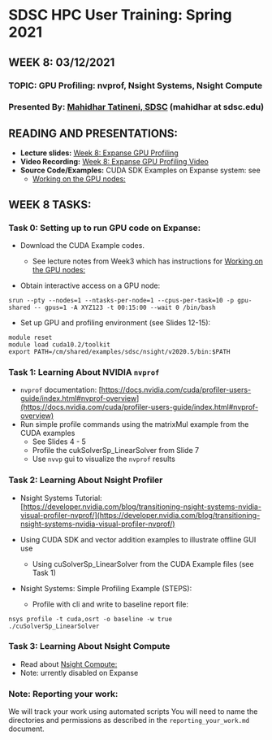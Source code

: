 # SDSC HPC User Training: Spring 2021

##  WEEK 8: 03/12/2021

### TOPIC: GPU Profiling: nvprof, Nsight Systems, Nsight Compute	

### Presented By: [Mahidhar Tatineni, SDSC](https://www.sdsc.edu/research/researcher_spotlight/tatineni_mahidhar.html)  (mahidhar at sdsc.edu)

## READING AND PRESENTATIONS:

* **Lecture slides:** [Week 8: Expanse GPU Profiling](https://github.com/sdsc-hpc-training-org/hpc-training-2021/blob/main/week8_gpu_prof/Expanse_GPU_Profiling_MTatineni.pdf)
* **Video Recording:** [Week 8: Expanse GPU Profiling Video](https://youtu.be/LnZ6S_n0ruQ)
* **Source Code/Examples:** CUDA SDK Examples on Expanse system: see
    * [Working on the
GPU nodes: ](https://github.com/sdsc-hpc-training-org/hpc-training-2021/blob/main/week3_gpu_comp/README.md)



## WEEK 8 TASKS:

### Task 0: Setting up to run GPU code on Expanse:

* Download the CUDA Example codes.
   * See lecture notes from Week3 which has instructions for [Working on the
GPU nodes: ](https://github.com/sdsc-hpc-training-org/hpc-training-2021/blob/main/week3_gpu_comp/README.md)

* Obtain interactive access on a GPU node:
```
srun --pty --nodes=1 --ntasks-per-node=1 --cpus-per-task=10 -p gpu-shared -- gpus=1 -A XYZ123 -t 00:15:00 --wait 0 /bin/bash
```

* Set up GPU and profiling environment (see Slides 12-15):
```
module reset
module load cuda10.2/toolkit
export PATH=/cm/shared/examples/sdsc/nsight/v2020.5/bin:$PATH
```

### Task 1: Learning About NVIDIA ``nvprof``
* ``nvprof`` documentation: [https://docs.nvidia.com/cuda/profiler-users-guide/index.html#nvprof-overview](https://docs.nvidia.com/cuda/profiler-users-guide/index.html#nvprof-overview)
* Run simple profile commands using the matrixMul example from the CUDA examples
  * See Slides 4 - 5
  * Profile the cukSolverSp_LinearSolver from Slide 7
  * Use ``nvvp`` gui to visualize the ``nvprof`` results

### Task 2: Learning About Nsight Profiler
* Nsight Systems Tutorial: [https://developer.nvidia.com/blog/transitioning-nsight-systems-nvidia-visual-profiler-nvprof/](https://developer.nvidia.com/blog/transitioning-nsight-systems-nvidia-visual-profiler-nvprof/) 
* Using CUDA SDK and vector addition examples to illustrate offline GUI use
    * Using cuSolverSp_LinearSolver  from the CUDA Example files (see Task 1)
* Nsight Systems: Simple Profiling Example (STEPS):

    * Profile with cli and write to baseline report file:
```
nsys profile -t cuda,osrt -o baseline -w true ./cuSolverSp_LinearSolver
```

### Task 3: Learning About Nsight Compute 
  * Read about [Nsight Compute: ](https://developer.nvidia.com/blog/analysis-driven-optimization-preparing-for-analysis-with-nvidia-nsight-compute-part-1/)
  * Note: urrently disabled on Expanse


### Note: Reporting your work:
We will track your work using automated scripts
You will need to name the directories and permissions as described in the ``reporting_your_work.md`` document.
